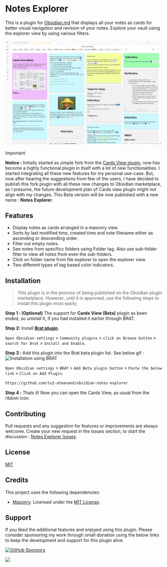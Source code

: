 # Notes Explorer

This is a plugin for [Obsidian.md](https://obsidian.md) that displays all your notes as cards for better visual navigation and revision of your notes. Explore your vault using the explorer view by using various filters.

![Thumbnail](./assets/Thumbnail2.png)

>[!IMPORTANT]
> **Notice :** Initially started as simple fork from the [Cards View plugin](https://github.com/jillro/obsidian-cards-view-plugin), now has become a highly functional plugin in itself with a lot of new functionalities. I started integrating all these new features for my personal use-case. But, now after hearing the suggestions from few of the users, I have decided to publish this fork plugin with all these new changes to Obsidian marketplace, as I presume, the future development plan of Cards view plugin might not align with my changes. This Beta version will be now published with a new name : **Notes Explorer**.

## Features

- Display notes as cards arranged in a masonry view.
- Sorts by last modified time, created time and note filename either as ascending or descending order.
- Filter out empty notes.
- See notes from specificc folders using Folder tag. Also use sub-folder filter to view all notes from even the sub-folders.
- Click on folder name from file explorer to open the explorer view.
- Two different types of tag based color indicators.

## Installation

> This plugin is in the process of being published on the Obsidian plugin marketplace. However, until it is approved, use the following steps to install this plugin most easily.

**Step 1 : (Optional)** The support for **Cards View (Beta)** plugin as been ended, so unistall it, if you had installed it earlier through BRAT.

**Step 2:** Install [**Brat plugin**](obsidian://show-plugin?id=obsidian42-brat).

`Open Obsidian settings` > `Community plugins` > `click on Browse button` > `search for Brat` > `Install and Enable`.

**Step 3 :** Add this plugin into the Brat beta plugin list. See below gif :
![Installation using BRAT](./assets/InstallInBRAT.gif)

`Open Obsidian settings` > `BRAT` > `Add Beta plugin button` > `Paste the below link` > `Click on Add Plugin`.

```md
https://github.com/tu2-atmanand/obsidian-notes-explorer
```

**Step 4 :** Thats it! Now you can open the Cards View, as usual from the ribbon icon.

## Contributing

Pull requests and any suggestion for features or improvements are always welcome. Create your new request in the Issues section, to start the discussion : [Notes Explorer Issues](https://github.com/tu2-atmanand/obsidian-notes-explorer).

## License

[MIT](https://choosealicense.com/licenses/mit/)

## Credits

This project uses the following dependencies:

- [Masonry](https://masonry.desandro.com/). Licensed under the [MIT License](https://desandro.mit-license.org/).

## Support

If you liked the additional features and enjoyed using this plugin. Please consider sponsoring my work through small donation using the below links to keep the development and support for this plugin alive.

[![GitHub Sponsors](https://img.shields.io/github/sponsors/tu2-atmanand?label=Sponsor&logo=GitHub%20Sponsors&style=for-the-badge)](https://github.com/sponsors/tu2-atmanand)

<a href="https://www.buymeacoffee.com/tu2_atmanand"><img src="https://img.buymeacoffee.com/button-api/?text=Buy me a book&emoji=📖&slug=tu2_atmanand&button_colour=BD5FFF&font_colour=ffffff&font_family=Cookie&outline_colour=000000&coffee_colour=FFDD00" /></a>
